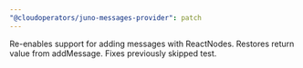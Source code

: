```yaml
---
"@cloudoperators/juno-messages-provider": patch
---
```


Re-enables support for adding messages with ReactNodes. Restores return value from addMessage. Fixes previously skipped test.
